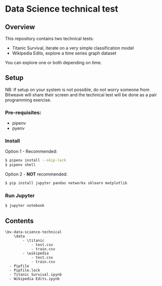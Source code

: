 # Data Science technical test

## Overview

This repository contains two technical tests:
 - Titanic Survival, iterate on a very simple classification model
 - Wikipedia Edits, explore a time series graph dataset

You can explore one or both depending on time.

## Setup

NB: If setup on your system is not possible, do not worry someone from Bitweave will share their screen and the technical test will be done as a pair programming exercise.

### Pre-requisites:
 - pipenv
 - pyenv

### Install

Option 1 - Recommended:
```bash
$ pipenv install --skip-lock
$ pipenv shell
```

Option 2 - **NOT** recommended:
```bash
$ pip install jupyter pandas networkx sklearn matplotlib
```

### Run Jupyter
```bash
$ jupyter notebook
```

## Contents
```dir
\bv-data-science-technical
    \data
        - \titanic
            - test.csv
            - train.csv
        - \wikipedia
            - test.csv
            - train.csv
  - Pipfile
  - Pipfile.lock
  - Titanic Survival.ipynb
  - Wikipedia Edits.ipynb
```
